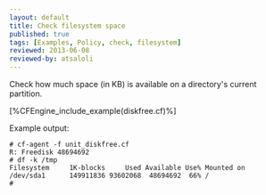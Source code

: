 ```yaml
---
layout: default
title: Check filesystem space
published: true
tags: [Examples, Policy, check, filesystem]
reviewed: 2013-06-08
reviewed-by: atsaloli
---
```


Check how much space (in KB) is available on a directory's current partition.

[%CFEngine_include_example(diskfree.cf)%]

Example output:

```
# cf-agent -f unit_diskfree.cf
R: Freedisk 48694692
# df -k /tmp
Filesystem     1K-blocks     Used Available Use% Mounted on
/dev/sda1      149911836 93602068  48694692  66% /
#
```

